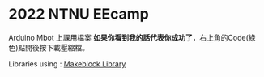 # 2022 NTNU EEcamp
Arduino Mbot 上課用檔案
**如果你看到我的話代表你成功了**，右上角的Code(綠色)點開後按下載壓縮檔。

Libraries using : [Makeblock Library](https://github.com/Makeblock-official/Makeblock-Libraries)
